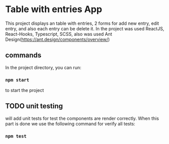 # Table with entries App

This project displays an table with entries, 2 forms for add new entry, edit entry, and also each entry can be delete it.
In the project was used ReactJS, React-Hooks, Typescript, SCSS, also was used Ant Design(https://ant.design/components/overview/)

## commands

In the project directory, you can run:

### `npm start`

to start the project

## TODO unit testing

will add unit tests for test the components are render correctly. When this part is done we use the following command for verify all tests:

### `npm test`
